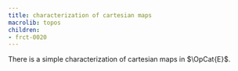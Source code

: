 ```yaml
---
title: characterization of cartesian maps
macrolib: topos
children:
- frct-0020
---
```


There is a simple characterization of cartesian maps in $\OpCat{E}$.
